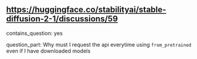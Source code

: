 ## https://huggingface.co/stabilityai/stable-diffusion-2-1/discussions/59

contains_question: yes

question_part: Why must I request the api everytime using `from_pretrained` even if I have downloaded models